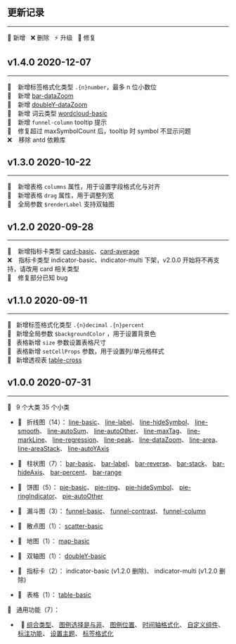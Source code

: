 ## 更新记录

---

🎉 新增 &nbsp; ❌ 删除 &nbsp; ⚡️ 升级 &nbsp; 🐞 修复

## v1.4.0 <time>2020-12-07</time>

---

🎉 &ensp; 新增标签格式化类型 `.{n}number`，最多 n 位小数位  
🎉 &ensp; 新增 [bar-dataZoom](/rocket-chart-gallery/example/play/#bar-dataZoom)  
🎉 &ensp; 新增 [doubleY-dataZoom](/rocket-chart-gallery/example/play/#doubleY-dataZoom)  
🎉 &ensp; 新增 词云类型 [wordcloud-basic](/rocket-chart-gallery/example/play/#wordcloud-basic)  
🎉 &ensp; 新增 `funnel-column` tooltip 提示  
🐞 &ensp; 修复超过 maxSymbolCount 后，tooltip 时 symbol 不显示问题  
❌ &ensp; 移除 antd 依赖库

## v1.3.0 <time>2020-10-22</time>

---

🎉 &ensp; 新增表格 `columns` 属性，用于设置字段格式化与对齐  
🎉 &ensp; 新增表格 `drag` 属性，用于调整列宽  
🎉 &ensp; 全局参数 `$renderLabel` 支持双轴图

## v1.2.0 <time>2020-09-28</time>

---

🎉 &ensp; 新增指标卡类型 [card-basic](/rocket-chart-gallery/example/play/#card-basic)、[card-average](/rocket-chart-gallery/example/play/#card-average)  
❌ &ensp; 指标卡类型 indicator-basic、indicator-multi 下架，v2.0.0 开始将不再支持，请改用 card 相关类型  
🐞 &ensp; 修复部分已知 bug

## v1.1.0 <time>2020-09-11</time>

---

🎉 &ensp;新增标签格式化类型 `.{n}decimal` `.{n}percent`  
🎉 &ensp;新增全局参数 `$backgroundColor` ，用于设置背景色  
🎉 &ensp;表格新增 `size` 参数设置表格尺寸  
🎉 &ensp;表格新增 `setCellProps` 参数，用于设置列/单元格样式  
🎉 &ensp;新增透视表 [table-cross](/rocket-chart-gallery/example/play/#table-cross)

## v1.0.0 <time>2020-07-31</time>

---

🎉 &ensp;9 个大类 35 个小类

- 🎉 &ensp;折线图（14）：
  [line-basic](/rocket-chart-gallery/example/play/#line-basic)、
  [line-label](/rocket-chart-gallery/example/play/#line-label)、
  [line-hideSymbol](/rocket-chart-gallery/example/play/#line-hideSymbol)、
  [line-smooth](/rocket-chart-gallery/example/play/#line-smooth)、
  [line-autoSum](/rocket-chart-gallery/example/play/#line-autoSum)、
  [line-autoOther](/rocket-chart-gallery/example/play/#line-autoOther)、
  [line-maxTag](/rocket-chart-gallery/example/play/#line-maxTag)、
  [line-markLine](/rocket-chart-gallery/example/play/#line-markLine)、
  [line-regression](/rocket-chart-gallery/example/play/#line-regression)、
  [line-peak](/rocket-chart-gallery/example/play/#line-peak)、
  [line-dataZoom](/rocket-chart-gallery/example/play/#line-dataZoom)、
  [line-area](/rocket-chart-gallery/example/play/#line-area)、
  [line-areaStack](/rocket-chart-gallery/example/play/#line-areaStack)、
  [line-autoYAxis](/rocket-chart-gallery/example/play/#line-autoYAxis)

- 🎉 &ensp;柱状图（7）：
  [bar-basic](/rocket-chart-gallery/example/play/#bar-basic)、
  [bar-label](/rocket-chart-gallery/example/play/#bar-label)、
  [bar-reverse](/rocket-chart-gallery/example/play/#bar-reverse)、
  [bar-stack](/rocket-chart-gallery/example/play/#bar-stack)、
  [bar-hideAxis](/rocket-chart-gallery/example/play/#bar-hideAxis)、
  [bar-percent](/rocket-chart-gallery/example/play/#bar-percent)、
  [bar-range](/rocket-chart-gallery/example/play/#bar-rangeHorizon)

- 🎉 &ensp;饼图（5）：
  [pie-basic](/rocket-chart-gallery/example/play/#pie-basic)、
  [pie-ring](/rocket-chart-gallery/example/play/#pie-ring)、
  [pie-hideSymbol](/rocket-chart-gallery/example/play/#pie-hideSymbol)、
  [pie-ringIndicator](/rocket-chart-gallery/example/play/#pie-ringIndicator)、
  [pie-autoOther](/rocket-chart-gallery/example/play/#pie-autoOther)

- 🎉 &ensp;漏斗图（3）：
  [funnel-basic](/rocket-chart-gallery/example/play/#funnel-basic)、
  [funnel-contrast](/rocket-chart-gallery/example/play/#funnel-contrast)、
  [funnel-column](/rocket-chart-gallery/example/play/#funnel-column)

- 🎉 &ensp;散点图（1）：
  [scatter-basic](/rocket-chart-gallery/example/play/#scatter-basic)

- 🎉 &ensp;地图（1）：
  [map-basic](/rocket-chart-gallery/example/play/#map-basic)

- 🎉 &ensp;双轴图（1）：
  [doubleY-basic](/rocket-chart-gallery/example/play/#doubleY-basic)

- 🎉 &ensp;指标卡（2）：
  indicator-basic (v1.2.0 删除)、
  indicator-multi (v1.2.0 删除)

- 🎉 &ensp;表格（1）：
  [table-basic](/rocket-chart-gallery/example/play/#table-basic)

🎉 &ensp;通用功能（7）：

- &ensp;🎉
  [组合类型](/rocket-chart-gallery/example/play/#other-multiple)、
  [图例选择是与非](/rocket-chart-gallery/example/play/#common-legendSelect)、
  [图例位置](/rocket-chart-gallery/example/play/#common-legendPosition)、
  [时间轴格式化](/rocket-chart-gallery/example/play/#common-timeAxis)、
  [自定义组件](/rocket-chart-gallery/example/play/#other-customize)、
  [标注功能](/rocket-chart-gallery/example/play/#other-label)、
  [设置主题](/rocket-chart-gallery/example/play/#common-setTheme)、
  [标签格式化](/rocket-chart-gallery/example/play/#common-labelFormat)
